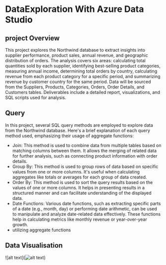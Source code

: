 # DataExploration With Azure Data Studio

## project Overview

This project explores the Northwind database to extract insights into supplier performance, product sales, annual revenue, and geographic distribution of orders. The analysis covers six areas: calculating total quantities sold by each supplier, identifying best-selling product categories, measuring annual income, determining total orders by country, calculating revenue from each product category for a specific period, and summarizing revenue by customer country for the same period. Data will be sourced from the Suppliers, Products, Categories, Orders, Order Details, and Customers tables. Deliverables include a detailed report, visualizations, and SQL scripts used for analysis.

## Query

In this project, several SQL query methods are employed to explore data from the Northwind database. Here's a brief explanation of each query method used, emphasizing their usage of aggregate functions:
- Join: This method is used to combine data from multiple tables based on matching columns between them. It allows the merging of related data for further analysis, such as connecting product information with order details.
- Group By: This method is used to group rows of data based on specific values from one or more columns. It's useful when calculating aggregates like totals or averages for each group of data created.
- Order By: This method is used to sort the query results based on the values of one or more columns. It helps in presenting results in a structured manner and can facilitate understanding of the displayed data.
- Date Functions: Various date functions, such as extracting specific parts of a date (e.g., month, day) or performing date arithmetic, can be used to manipulate and analyze date-related data effectively. These functions help in calculating metrics like monthly revenue or year-over-year growth.
- utilizing aggregate functions


## Data Visualisation

![alt text](![alt text](ScreenShots"))
